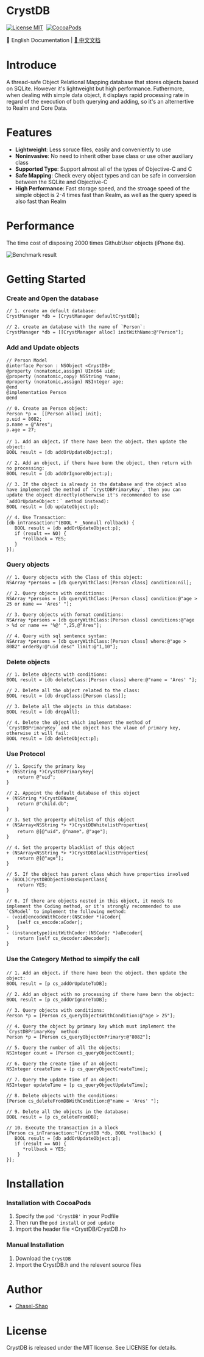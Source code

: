 CrystDB
==============
[![License MIT](https://img.shields.io/badge/license-MIT-green.svg?style=flat)](https://raw.githubusercontent.com/Chasel-Shao/CrystDB/master/LICENSE)&nbsp;
[![CocoaPods](http://img.shields.io/cocoapods/v/CrystDB.svg?style=flat)](http://cocoapods.org/pods/CrystDB)&nbsp;

:book: English Documentation | [:book: 中文文档](README-CN.md)


Introduce
==============
A thread-safe Object Relational Mapping database that stores objects based on SQLite. However it's lightweight but high performance. Futhermore, when dealing with simple data object, it displays rapid processing rate in regard of the execution of both querying and adding, so it's an alternertive to Realm and Core Data.

Features
==============

- **Lightweight**: Less soruce files, easily and conveniently to use
- **Noninvasive**: No need to inherit other base class or use other auxiliary class
- **Supported Type**: Support almost all of the types of Objective-C and C
- **Safe Mapping**: Check every object types and can be safe in conversion between the SQLite and Objective-C
- **High Performance**: Fast storage speed, and the stroage speed of the simple object is 2-4 times fast than Realm, as well as the query speed is also fast than Realm

Performance
==============
The time cost of disposing 2000 times GithubUser objects (iPhone 6s).

![Benchmark result](https://raw.githubusercontent.com/Chasel-Shao/CrystDB/master/Benchmark/result.png
)


Getting Started
==============

### Create and Open the database
```objc
// 1. create an default database:
CrystManager *db = [CrystManager defaultCrystDB];

// 2. create an database with the name of `Person`:
CrystManager *db = [[CrystManager alloc] initWithName:@"Person"];
```
### Add and Update objects
```objc
// Person Model
@interface Person : NSObject <CrystDB>
@property (nonatomic,assign) UInt64 uid;
@property (nonatomic,copy) NSString *name;
@property (nonatomic,assign) NSInteger age;
@end
@implementation Person
@end

// 0. Create an Person object:
Person *p =  [[Person alloc] init];
p.uid = 8082;
p.name = @"Ares";
p.age = 27;

// 1. Add an object，if there have been the object，then update the object:
BOOL result = [db addOrUpdateObject:p];

// 2. Add an object, if there have benn the object, then return with no processing:
BOOL result = [db addOrIgnoreObject:p];

// 3. If the object is already in the database and the object also have implemented the method of `CrystDBPrimaryKey`, then you can update the object directly(otherwise it's recommended to use `addOrUpdateObject：` method instead):
BOOL result = [db updateObject:p];

// 4. Use Transaction:
[db inTransaction:^(BOOL * _Nonnull rollback) {
   BOOL result = [db addOrUpdateObject:p];
   if (result == NO) {
      *rollback = YES;
   }
}];  
```
### Query objects
```objc
// 1. Query objects with the Class of this object:
NSArray *persons = [db queryWithClass:[Person class] condition:nil];

// 2. Query objects with conditions:
NSArray *persons = [db queryWithClass:[Person class] condition:@"age > 25 or name == 'Ares' "];

// 3. Query objects with format conditions:
NSArray *persons = [db queryWithClass:[Person class] conditions:@"age > %d or name == '%@' ",25,@"Ares"];

// 4. Query with sql sentence syntax:
NSArray *persons = [db queryWithClass:[Person class] where:@"age > 8082" orderBy:@"uid desc" limit:@"1,10"];
```
### Delete objects
```objc
// 1. Delete objects with conditions:
BOOL result = [db deleteClass:[Person class] where:@"name = 'Ares' "];

// 2. Delete all the object related to the class:
BOOL result = [db dropClass:[Person class]];

// 3. Delete all the objects in this database:
BOOL result = [db dropAll];

// 4. Delete the object which implement the method of `CrystDBPrimaryKey` and the object has the vlaue of primary key, otherwise it will fail:
BOOL result = [db deleteObject:p];
```
### Use Protocol
```objc
// 1. Specify the primary key
+ (NSString *)CrystDBPrimaryKey{
    return @"uid";
}

// 2. Appoint the default database of this object
+ (NSString *)CrystDBName{
    return @"child.db";
}

// 3. Set the property whitelist of this object
+ (NSArray<NSString *> *)CrystDBWhitelistProperties{
    return @[@"uid"，@"name"，@"age"];
}

// 4. Set the property blacklist of this object
+ (NSArray<NSString *> *)CrystDBBlacklistProperties{
    return @[@"age"];
}

// 5. If the object has parent class which have properties involved
+ (BOOL)CrystDBObjectIsHasSuperClass{
    return YES;
}

// 6. If there are objects nested in this object, it needs to implement the Coding method, or it's strongly recommended to use `CSModel` to implement the following method:
- (void)encodeWithCoder:(NSCoder *)aCoder{
    [self cs_encode:aCoder];
}
- (instancetype)initWithCoder:(NSCoder *)aDecoder{
    return [self cs_decoder:aDecoder];
}
```
### Use the Category Method to simpify the call
```objc
// 1. Add an object，if there have been the object，then update the object:
BOOL result = [p cs_addOrUpdateToDB];

// 2. Add an object with no processing if there have benn the object:
BOOL result = [p cs_addOrIgnoreToDB];

// 3. Query objects with conditions:
Person *p = [Person cs_queryObjectsWithCondition:@"age > 25"];

// 4. Query the object by primary key which must implement the `CrystDBPrimaryKey` method:
Person *p = [Person cs_queryObjectOnPrimary:@"8082"];

// 5. Query the number of all the objects:
NSInteger count = [Person cs_queryObjectCount];

// 6. Query the create time of an object:
NSInteger createTime = [p cs_queryObjectCreateTime];

// 7. Query the update time of an object:
NSInteger updateTime = [p cs_queryObjectUpdateTime];

// 8. Delete objects with the conditions:
[Person cs_deleteFromDBWithCondition:@"name = 'Ares' "];

// 9. Delete all the objects in the database:
BOOL result = [p cs_deleteFromDB];
  
// 10. Execute the transaction in a block
[Person cs_inTransaction:^(CrystDB *db, BOOL *rollback) {
   BOOL result = [db addOrUpdateObject:p];
   if (result == NO) {
      *rollback = YES;
    }
}];
```

Installation
==============

### Installation with CocoaPods

1. Specify the  `pod 'CrystDB'` in your Podfile
2. Then run the `pod install` or `pod update`
3. Import the header file \<CrystDB/CrystDB.h\>


### Manual Installation

1. Download the `CrystDB`
2. Import the CrystDB.h and the relevent source files


Author
==============
- [Chasel-Shao](https://github.com/Chasel-Shao)

License
==============
CrystDB is released under the MIT license. See LICENSE for details.


